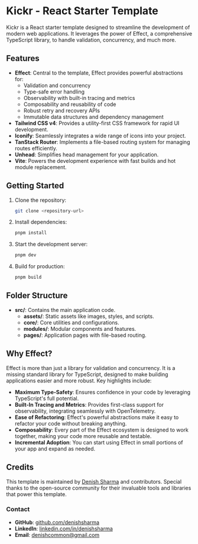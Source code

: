 # Kickr - React Starter Template

Kickr is a React starter template designed to streamline the development of modern web applications. It leverages the power of Effect, a comprehensive TypeScript library, to handle validation, concurrency, and much more.

## Features

- **Effect**: Central to the template, Effect provides powerful abstractions for:
  - Validation and concurrency
  - Type-safe error handling
  - Observability with built-in tracing and metrics
  - Composability and reusability of code
  - Robust retry and recovery APIs
  - Immutable data structures and dependency management
- **Tailwind CSS v4**: Provides a utility-first CSS framework for rapid UI development.
- **Iconify**: Seamlessly integrates a wide range of icons into your project.
- **TanStack Router**: Implements a file-based routing system for managing routes efficiently.
- **Unhead**: Simplifies head management for your application.
- **Vite**: Powers the development experience with fast builds and hot module replacement.

## Getting Started

1. Clone the repository:

   ```bash
   git clone <repository-url>
   ```

2. Install dependencies:

   ```bash
   pnpm install
   ```

3. Start the development server:

   ```bash
   pnpm dev
   ```

4. Build for production:
   ```bash
   pnpm build
   ```

## Folder Structure

- **src/**: Contains the main application code.
  - **assets/**: Static assets like images, styles, and scripts.
  - **core/**: Core utilities and configurations.
  - **modules/**: Modular components and features.
  - **pages/**: Application pages with file-based routing.

## Why Effect?

Effect is more than just a library for validation and concurrency. It is a missing standard library for TypeScript, designed to make building applications easier and more robust. Key highlights include:

- **Maximum Type-Safety**: Ensures confidence in your code by leveraging TypeScript's full potential.
- **Built-In Tracing and Metrics**: Provides first-class support for observability, integrating seamlessly with OpenTelemetry.
- **Ease of Refactoring**: Effect's powerful abstractions make it easy to refactor your code without breaking anything.
- **Composability**: Every part of the Effect ecosystem is designed to work together, making your code more reusable and testable.
- **Incremental Adoption**: You can start using Effect in small portions of your app and expand as needed.

## Credits

This template is maintained by [Denish Sharma](https://github.com/denishsharma) and contributors. Special thanks to the open-source community for their invaluable tools and libraries that power this template.

### Contact

- **GitHub**: [github.com/denishsharma](https://github.com/denishsharma)
- **LinkedIn**: [linkedin.com/in/denishsharma](https://linkedin.com/in/denishsharma)
- **Email**: [denishcommon@gmail.com](mailto:denishcommon@gmail.com)
